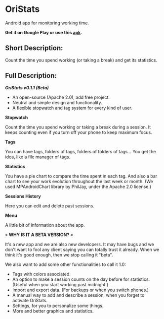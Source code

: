 # OriStats

Android app for monitoring working time.

**Get it on Google Play or use this [apk](https://github.com/OriStats/OriStats/blob/master/app/release/app-release.apk).**

## Short Description:

Count the time you spend working (or taking a break) and get its statistics.

## Full Description:

***OriStats v0.1.1 (Beta)***

- An open-source (Apache 2.0), add free project.
- Neutral and simple design and functionality.
- A flexible stopwatch and tag system for every kind of user.

**Stopwatch**

Count the time you spend working or taking a break during a session.
It keeps counting even if you turn off your phone to keep maximum focus.

**Tags**

You can have tags, folders of tags, folders of folders of tags… You get the idea, like a file manager of tags.

**Statistics**

You have a pie chart to compare the time spent in each tag.
And also a bar chart to see your work evolution throughout the last week or month.
(We used MPAndroidChart library by PhilJay, under the Apache 2.0 license.)

**Sessions History**

Here you can edit and delete past sessions.

**Menu**

A little bit of information about the app.



» **WHY IS IT A BETA VERSION?** «

It's a new app and we are also new developers. It may have bugs and we don't want to fool any client saying you can totally trust it already. When we think it's good enough, then we stop calling it "beta".

We also want to add some other functionalities to call it 1.0:
- Tags with colors associated.
- An option to make a session counts on the day before for statistics. (Useful when you start working past midnight.)
- Import and export data. (For backups or when you switch phones.)
- A manual way to add and describe a session, when you forget to activate OriStats.
- Settings, for you to personalize some things.
- More and better graphics and statistics.
